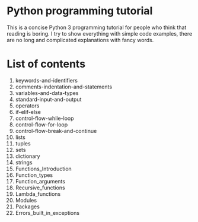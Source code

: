 # Python programming tutorial

This is a concise Python 3 programming tutorial for people who think that reading is boring. I try to show everything with simple code examples, there are no long and complicated explanations with fancy words.




# List of contents

1. keywords-and-identifiers
2. comments-indentation-and-statements
3. variables-and-data-types
4. standard-input-and-output
5. operators
6. if-elif-else
7. control-flow-while-loop
8. control-flow-for-loop
9. control-flow-break-and-continue
10. lists
11. tuples
12. sets
13. dictionary
14. strings
15. Functions_Introduction
16. Function_types
17. Function_arguments
18. Recursive_functions
19. Lambda_functions
20. Modules
21. Packages
22. Errors_built_in_exceptions
